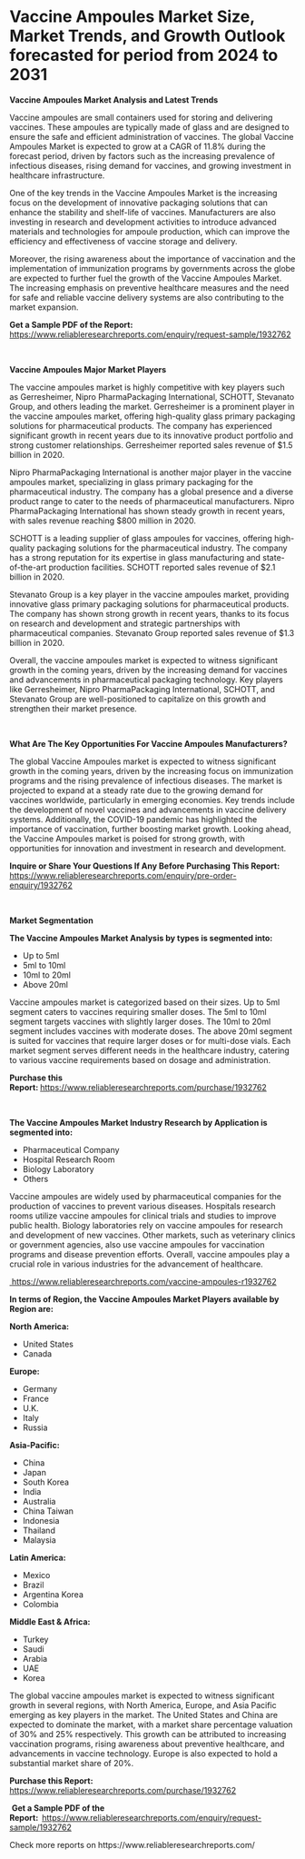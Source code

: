 <p><h1>Vaccine Ampoules Market Size, Market Trends, and Growth Outlook forecasted for period from 2024 to 2031</h1></p><p><strong>Vaccine Ampoules Market Analysis and Latest Trends</strong></p>
<p><p>Vaccine ampoules are small containers used for storing and delivering vaccines. These ampoules are typically made of glass and are designed to ensure the safe and efficient administration of vaccines. The global Vaccine Ampoules Market is expected to grow at a CAGR of 11.8% during the forecast period, driven by factors such as the increasing prevalence of infectious diseases, rising demand for vaccines, and growing investment in healthcare infrastructure.</p><p>One of the key trends in the Vaccine Ampoules Market is the increasing focus on the development of innovative packaging solutions that can enhance the stability and shelf-life of vaccines. Manufacturers are also investing in research and development activities to introduce advanced materials and technologies for ampoule production, which can improve the efficiency and effectiveness of vaccine storage and delivery.</p><p>Moreover, the rising awareness about the importance of vaccination and the implementation of immunization programs by governments across the globe are expected to further fuel the growth of the Vaccine Ampoules Market. The increasing emphasis on preventive healthcare measures and the need for safe and reliable vaccine delivery systems are also contributing to the market expansion.</p></p>
<p><strong>Get a Sample PDF of the Report:&nbsp;</strong> <a href="https://www.reliableresearchreports.com/enquiry/request-sample/1932762">https://www.reliableresearchreports.com/enquiry/request-sample/1932762</a></p>
<p>&nbsp;</p>
<p><strong>Vaccine Ampoules Major Market Players</strong></p>
<p><p>The vaccine ampoules market is highly competitive with key players such as Gerresheimer, Nipro PharmaPackaging International, SCHOTT, Stevanato Group, and others leading the market. Gerresheimer is a prominent player in the vaccine ampoules market, offering high-quality glass primary packaging solutions for pharmaceutical products. The company has experienced significant growth in recent years due to its innovative product portfolio and strong customer relationships. Gerresheimer reported sales revenue of $1.5 billion in 2020.</p><p>Nipro PharmaPackaging International is another major player in the vaccine ampoules market, specializing in glass primary packaging for the pharmaceutical industry. The company has a global presence and a diverse product range to cater to the needs of pharmaceutical manufacturers. Nipro PharmaPackaging International has shown steady growth in recent years, with sales revenue reaching $800 million in 2020.</p><p>SCHOTT is a leading supplier of glass ampoules for vaccines, offering high-quality packaging solutions for the pharmaceutical industry. The company has a strong reputation for its expertise in glass manufacturing and state-of-the-art production facilities. SCHOTT reported sales revenue of $2.1 billion in 2020.</p><p>Stevanato Group is a key player in the vaccine ampoules market, providing innovative glass primary packaging solutions for pharmaceutical products. The company has shown strong growth in recent years, thanks to its focus on research and development and strategic partnerships with pharmaceutical companies. Stevanato Group reported sales revenue of $1.3 billion in 2020.</p><p>Overall, the vaccine ampoules market is expected to witness significant growth in the coming years, driven by the increasing demand for vaccines and advancements in pharmaceutical packaging technology. Key players like Gerresheimer, Nipro PharmaPackaging International, SCHOTT, and Stevanato Group are well-positioned to capitalize on this growth and strengthen their market presence.</p></p>
<p>&nbsp;</p>
<p><strong>What Are The Key Opportunities For Vaccine Ampoules Manufacturers?</strong></p>
<p><p>The global Vaccine Ampoules market is expected to witness significant growth in the coming years, driven by the increasing focus on immunization programs and the rising prevalence of infectious diseases. The market is projected to expand at a steady rate due to the growing demand for vaccines worldwide, particularly in emerging economies. Key trends include the development of novel vaccines and advancements in vaccine delivery systems. Additionally, the COVID-19 pandemic has highlighted the importance of vaccination, further boosting market growth. Looking ahead, the Vaccine Ampoules market is poised for strong growth, with opportunities for innovation and investment in research and development.</p></p>
<p><strong>Inquire or Share Your Questions If Any Before Purchasing This Report:</strong> <a href="https://www.reliableresearchreports.com/enquiry/pre-order-enquiry/1932762">https://www.reliableresearchreports.com/enquiry/pre-order-enquiry/1932762</a></p>
<p>&nbsp;</p>
<p><strong>Market Segmentation</strong></p>
<p><strong>The Vaccine Ampoules Market Analysis by types is segmented into:</strong></p>
<p><ul><li>Up to 5ml</li><li>5ml to 10ml</li><li>10ml to 20ml</li><li>Above 20ml</li></ul></p>
<p><p>Vaccine ampoules market is categorized based on their sizes. Up to 5ml segment caters to vaccines requiring smaller doses. The 5ml to 10ml segment targets vaccines with slightly larger doses. The 10ml to 20ml segment includes vaccines with moderate doses. The above 20ml segment is suited for vaccines that require larger doses or for multi-dose vials. Each market segment serves different needs in the healthcare industry, catering to various vaccine requirements based on dosage and administration.</p></p>
<p><strong>Purchase this Report:&nbsp;</strong><a href="https://www.reliableresearchreports.com/purchase/1932762">https://www.reliableresearchreports.com/purchase/1932762</a></p>
<p>&nbsp;</p>
<p><strong>The Vaccine Ampoules Market Industry Research by Application is segmented into:</strong></p>
<p><ul><li>Pharmaceutical Company</li><li>Hospital Research Room</li><li>Biology Laboratory</li><li>Others</li></ul></p>
<p><p>Vaccine ampoules are widely used by pharmaceutical companies for the production of vaccines to prevent various diseases. Hospitals research rooms utilize vaccine ampoules for clinical trials and studies to improve public health. Biology laboratories rely on vaccine ampoules for research and development of new vaccines. Other markets, such as veterinary clinics or government agencies, also use vaccine ampoules for vaccination programs and disease prevention efforts. Overall, vaccine ampoules play a crucial role in various industries for the advancement of healthcare.</p></p>
<p><a href="https://www.reliableresearchreports.com/vaccine-ampoules-r1932762">&nbsp;https://www.reliableresearchreports.com/vaccine-ampoules-r1932762</a></p>
<p><strong>In terms of Region, the Vaccine Ampoules Market Players available by Region are:</strong></p>
<p>
    <p> <strong> North America: </strong>
        <ul>
            <li>United States</li>
            <li>Canada</li>
        </ul>
        </p> 
    <p> <strong> Europe: </strong>
        <ul>
            <li>Germany</li>
            <li>France</li>
            <li>U.K.</li>
            <li>Italy</li>
            <li>Russia</li>
        </ul>
        </p> 
    <p> <strong> Asia-Pacific: </strong>
        <ul>
            <li>China</li>
            <li>Japan</li>
            <li>South Korea</li>
            <li>India</li>
            <li>Australia</li>
            <li>China Taiwan</li>
            <li>Indonesia</li>
            <li>Thailand</li>
            <li>Malaysia</li>
        </ul>
        </p> 
    <p> <strong> Latin America: </strong>
        <ul>
            <li>Mexico</li>
            <li>Brazil</li>
            <li>Argentina Korea</li>
            <li>Colombia</li>
        </ul>
        </p> 
    <p> <strong> Middle East & Africa: </strong>
        <ul>
            <li>Turkey</li>
            <li>Saudi</li>
            <li>Arabia</li>
            <li>UAE</li>
            <li>Korea</li>
        </ul>
    </p>
    </p>
<p><p>The global vaccine ampoules market is expected to witness significant growth in several regions, with North America, Europe, and Asia Pacific emerging as key players in the market. The United States and China are expected to dominate the market, with a market share percentage valuation of 30% and 25% respectively. This growth can be attributed to increasing vaccination programs, rising awareness about preventive healthcare, and advancements in vaccine technology. Europe is also expected to hold a substantial market share of 20%.</p></p>
<p><strong>Purchase this Report: </strong><a href="https://www.reliableresearchreports.com/purchase/1932762">https://www.reliableresearchreports.com/purchase/1932762</a></p>
<p>&nbsp;<strong>Get a Sample PDF of the Report:&nbsp;&nbsp;</strong><a href="https://www.reliableresearchreports.com/enquiry/request-sample/1932762">https://www.reliableresearchreports.com/enquiry/request-sample/1932762</a></p>
<p><strong></strong></p>
<p>Check more reports on https://www.reliableresearchreports.com/</p>